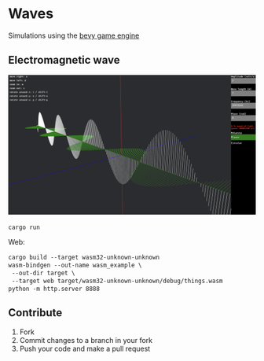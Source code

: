# Waves

Simulations using the [bevy game engine](https://bevyengine.org)

## Electromagnetic wave

![alt text](img/img.png)

```
cargo run
```

Web:

```
cargo build --target wasm32-unknown-unknown
wasm-bindgen --out-name wasm_example \
 --out-dir target \
 --target web target/wasm32-unknown-unknown/debug/things.wasm
python -m http.server 8888
```

## Contribute

1. Fork
2. Commit changes to a branch in your fork
3. Push your code and make a pull request
